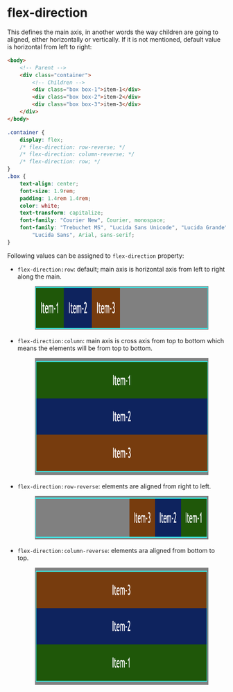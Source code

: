 # flex-direction

This defines the main axis, in another words the way children are going to aligned, either horizontally or vertically.
If it is not mentioned, default value is horizontal from left to right:

```html
<body>
	<!-- Parent -->
	<div class="container">
		<!-- Children -->
		<div class="box box-1">item-1</div>
		<div class="box box-2">item-2</div>
		<div class="box box-3">item-3</div>
	</div>
</body>
```

```css
.container {
	display: flex;
	/* flex-direction: row-reverse; */
	/* flex-direction: column-reverse; */
	/* flex-direction: row; */
}
.box {
	text-align: center;
	font-size: 1.9rem;
	padding: 1.4rem 1.4rem;
	color: white;
	text-transform: capitalize;
	font-family: "Courier New", Courier, monospace;
	font-family: "Trebuchet MS", "Lucida Sans Unicode", "Lucida Grande",
		"Lucida Sans", Arial, sans-serif;
}
```

Following values can be assigned to `flex-direction` property:

- `flex-direction:row`: default; main axis is horizontal axis from left to right along the main.

  <figure>
  <img src="../assets/direction/row.png" alt="description of row direction" height="100" width="740" />
  </figure>

- `flex-direction:column`: main axis is cross axis from top to bottom which means the elements will be from top to bottom.
  <figure>
  <img src="../assets/direction/col.png" alt="description of block level elements" height="270" width="600" />
  </figure>

- `flex-direction:row-reverse`: elements are aligned from right to left.
  <figure>
  <img src="../assets/direction/row-rev.png" alt="flex direction row reverse" height="100" width="740" />
  </figure>

- `flex-direction:column-reverse`: elements ara aligned from bottom to top.
  <figure>
  <img src="../assets/direction/col-rev.png" alt="flex direction reverse column" height="270" width="600" />
  </figure>
